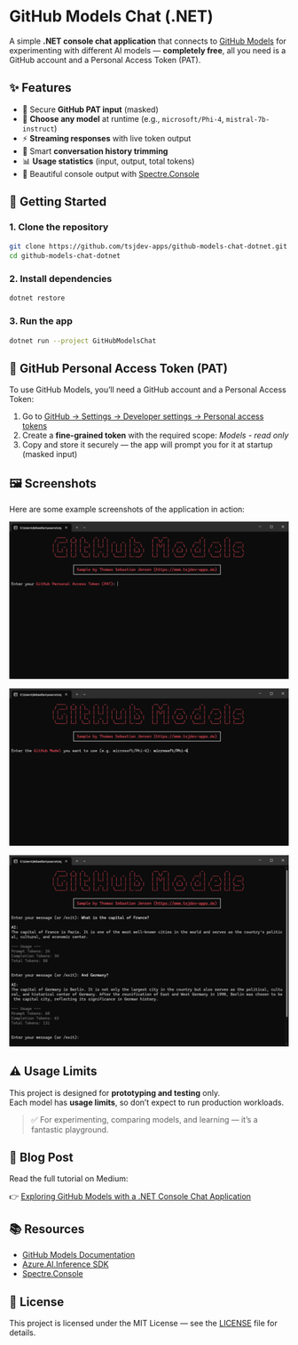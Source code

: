 # GitHub Models Chat (.NET)

A simple **.NET console chat application** that connects to [GitHub Models](https://github.com/marketplace/models) for experimenting with different AI models — **completely free**, all you need is a GitHub account and a Personal Access Token (PAT).

## ✨ Features

- 🔑 Secure **GitHub PAT input** (masked)  
- 🤖 **Choose any model** at runtime (e.g., `microsoft/Phi-4`, `mistral-7b-instruct`)  
- ⚡ **Streaming responses** with live token output  
- 🧹 Smart **conversation history trimming**  
- 📊 **Usage statistics** (input, output, total tokens)  
- 🎨 Beautiful console output with [Spectre.Console](https://spectreconsole.net/)  

## 🚀 Getting Started

### 1. Clone the repository

```bash
git clone https://github.com/tsjdev-apps/github-models-chat-dotnet.git
cd github-models-chat-dotnet
```

### 2. Install dependencies

```bash
dotnet restore
```

### 3. Run the app

```bash
dotnet run --project GitHubModelsChat
```

## 🔑 GitHub Personal Access Token (PAT)

To use GitHub Models, you’ll need a GitHub account and a Personal Access Token:  

1. Go to [GitHub → Settings → Developer settings → Personal access tokens](https://github.com/settings/tokens)  
2. Create a **fine-grained token** with the required scope: *Models - read only*
3. Copy and store it securely — the app will prompt you for it at startup (masked input)  

## 🖼️ Screenshots

Here are some example screenshots of the application in action:  

![PAT Input](docs/github-models-chat-sample-01.png)

![Model Selection](docs/github-models-chat-sample-02.png)

![Streaming](docs/github-models-chat-sample-03.png)

## ⚠️ Usage Limits

This project is designed for **prototyping and testing** only.  
Each model has **usage limits**, so don’t expect to run production workloads.  

> ✅ For experimenting, comparing models, and learning — it’s a fantastic playground.  

## 📖 Blog Post

Read the full tutorial on Medium:

👉 [Exploring GitHub Models with a .NET Console Chat Application](https://medium.com/medialesson/exploring-github-models-with-a-net-console-chat-application-348890adcb6b)

## 📚 Resources

- [GitHub Models Documentation](https://docs.github.com/en/github-models)  
- [Azure.AI.Inference SDK](https://learn.microsoft.com/en-us/dotnet/api/azure.ai.inference)  
- [Spectre.Console](https://spectreconsole.net/)  

## 📌 License

This project is licensed under the MIT License — see the [LICENSE](LICENSE) file for details.
